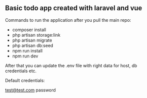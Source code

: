 
## Basic todo app created with laravel and vue

Commands to run the application after you pull the main repo:

* composer install
* php artisan storage:link
* php artisan migrate
* php artisan db:seed
* npm run install
* npm run dev

After that you can update the .env file with right data for host, db credentials etc.

Default credentials:

test@test.com
password
